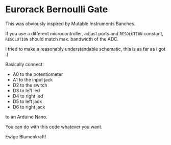 # Eurorack Bernoulli Gate

This was obviously inspired by Mutable Instruments Banches.

If you use a different microcontroller, adjust ports and ```RESOLUTION``` constant, ```RESOLUTION``` should match max. bandwidth of the ADC.

I tried to make a reasonably understandable schematic, this is as far as i got :)

Basically connect:

* A0 to the potentiometer
* A1 to the input jack
* D2 to the switch
* D3 to left led
* D4 to right led
* D5 to left jack
* D6 to right jack

to an Arduino Nano.

You can do with this code whatever you want.

Ewige Blumenkraft!
